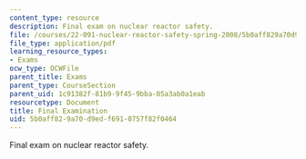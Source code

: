 ```yaml
---
content_type: resource
description: Final exam on nuclear reactor safety.
file: /courses/22-091-nuclear-reactor-safety-spring-2008/5b0aff829a70d9edf6910757f82f0464_MIT22_091S08_exam03.pdf
file_type: application/pdf
learning_resource_types:
- Exams
ocw_type: OCWFile
parent_title: Exams
parent_type: CourseSection
parent_uid: 1c91382f-81b9-9f45-9bba-05a3ab0a1eab
resourcetype: Document
title: Final Examination
uid: 5b0aff82-9a70-d9ed-f691-0757f82f0464
---
```

Final exam on nuclear reactor safety.